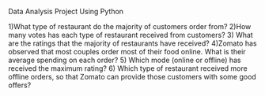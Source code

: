 Data Analysis Project Using Python

  1)What type of restaurant do the majority of customers order from?
  2)How many votes has each type of restaurant received from customers?
  3) What are the ratings that the majority of restaurants have received?
  4)Zomato has observed that most couples order most of their food online. What is their average spending on each order?
  5) Which mode (online or offline) has received the maximum rating?
  6) Which type of restaurant received more offline orders, so that Zomato can provide those customers with some good offers?
